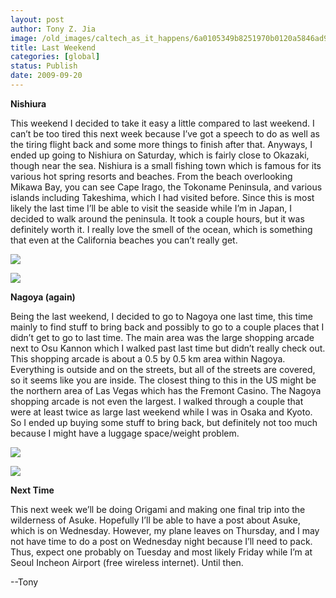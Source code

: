 ```yaml
---
layout: post
author: Tony Z. Jia
image: /old_images/caltech_as_it_happens/6a0105349b8251970b0120a5846ad9970b.jpg
title: Last Weekend
categories: [global]
status: Publish
date: 2009-09-20
---
```


**Nishiura**

This weekend I decided to take it easy a little compared to last weekend. I can’t be too tired this next week because I’ve got a speech to do as well as the tiring flight back and some more things to finish after that. Anyways, I ended up going to Nishiura on Saturday, which is fairly close to Okazaki, though near the sea. Nishiura is a small fishing town which is famous for its various hot spring resorts and beaches. From the beach overlooking Mikawa Bay, you can see Cape Irago, the Tokoname Peninsula, and various islands including Takeshima, which I had visited before. Since this is most likely the last time I’ll be able to visit the seaside while I’m in Japan, I decided to walk around the peninsula. It took a couple hours, but it was definitely worth it. I really love the smell of the ocean, which is something that even at the California beaches you can’t really get. 

![](/old_images/caltech_as_it_happens/6a0105349b8251970b0120a5846b15970b.jpg)

![](/old_images/caltech_as_it_happens/6a0105349b8251970b0120a5dae598970c.jpg)

**Nagoya (again)**

Being the last weekend, I decided to go to Nagoya one last time, this time mainly to find stuff to bring back and possibly to go to a couple places that I didn’t get to go to last time. The main area was the large shopping arcade next to Osu Kannon which I walked past last time but didn’t really check out. This shopping arcade is about a 0.5 by 0.5 km area within Nagoya. Everything is outside and on the streets, but all of the streets are covered, so it seems like you are inside. The closest thing to this in the US might be the northern area of Las Vegas which has the Fremont Casino. The Nagoya shopping arcade is not even the largest. I walked through a couple that were at least twice as large last weekend while I was in Osaka and Kyoto. So I ended up buying some stuff to bring back, but definitely not too much because I might have a luggage space/weight problem.


![](/old_images/caltech_as_it_happens/6a0105349b8251970b0120a5dae5eb970c.jpg)

![](/old_images/caltech_as_it_happens/6a0105349b8251970b0120a5dae602970c.jpg)

**Next Time**

This next week we’ll be doing Origami and making one final trip into the wilderness of Asuke. Hopefully I’ll be able to have a post about Asuke, which is on Wednesday. However, my plane leaves on Thursday, and I may not have time to do a post on Wednesday night because I’ll need to pack. Thus, expect one probably on Tuesday and most likely Friday while I’m at Seoul Incheon Airport (free wireless internet). Until then.

--Tony

